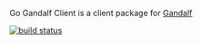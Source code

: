 Go Gandalf Client is a client package for [Gandalf](https://github.com/globocom/gandalf)

[![build status](https://secure.travis-ci.org/globocom/go-gandalfclient.png)](http://travis-ci.org/globocom/go-gandalfclient)
